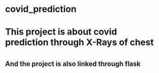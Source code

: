 # covid_prediction
<h1>This project is about covid prediction through X-Rays of chest<h1>

<h2> And the project is also linked through flask <h2>
